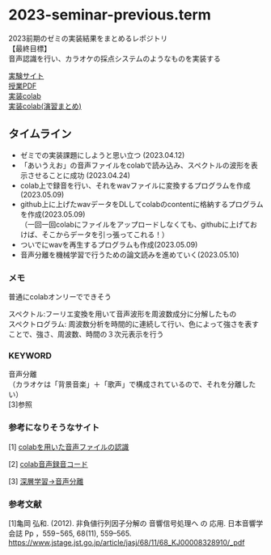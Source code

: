# 2023-seminar-previous.term
2023前期のゼミの実装結果をまとめるレポジトリ<br>
【最終目標】<br>
音声認識を行い、カラオケの採点システムのようなものを実装する

[実験サイト](http://www.sap.ist.i.kyoto-u.ac.jp/members/inoue/le4-audio/)  <br>
[授業PDF](https://drive.google.com/file/d/1kUTLW88KxTm--3_VQFFObd-vioAEgRci/view)  <br>
[実装colab](https://colab.research.google.com/drive/1npe5XEhCqQaWDQRtWXWtYRGTwpfrGlK-?usp=sharing)  <br>
[実装colab(演習まとめ)](https://colab.research.google.com/drive/1RpWJsgsY9erMXcP02v2-iT-elTfHIvR3#scrollTo=8uA5f9-hU4Sf)


## タイムライン

- ゼミでの実装課題にしようと思い立つ (2023.04.12)
- 「あいうえお」の音声ファイルをcolabで読み込み、スペクトルの波形を表示させることに成功 (2023.04.24)  <br>
- colab上で録音を行い、それをwavファイルに変換するプログラムを作成(2023.05.09)<br>
- github上に上げたwavデータをDLしてcolabのcontentに格納するプログラムを作成(2023.05.09)<br>
（一回一回colabにファイルをアップロードしなくても、githubに上げておけば、そこからデータを引っ張ってこれる！）
- ついでにwavを再生するプログラムも作成(2023.05.09)
- 音声分離を機械学習で行うための論文読みを進めていく(2023.05.10)

### メモ 

普通にcolabオンリーでできそう  <br>

スペクトル:フーリエ変換を用いて音声波形を周波数成分に分解したもの   <br>
スペクトログラム: 周波数分析を時間的に連続して行い、色によって強さを表すことで、強さ、周波数、時間の３次元表示を行う


### KEYWORD
音声分離<br>
（カラオケは「背景音楽」＋「歌声」で構成されているので、それを分離したい）<br>
[3]参照


### 参考になりそうなサイト

[1] [colabを用いた音声ファイルの認識](https://zenn.dev/tam_tam/articles/d59250ecf25628)  <br>

[2] [colab音声録音コード](https://gist.github.com/tam17aki/8bfa2a42dab0061ee2641aed32dd1d30) <br>

[3] [深層学習→音声分離](https://olaris.jp/poststag/PPrQHWLo)


### 参考文献
[1]亀岡 弘和. (2012). 非負値行列因子分解の 音響信号処理へ の 応用. 日本音響学会誌 Pp ，559−565, 68(11), 559–565. https://www.jstage.jst.go.jp/article/jasj/68/11/68_KJ00008328910/_pdf
